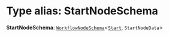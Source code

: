 # Type alias: StartNodeSchema

**StartNodeSchema**: [`WorkflowNodeSchema`](/en/auto-docs/interface/interfaces/WorkflowNodeSchema.md)<[`Start`](/en/auto-docs/interface/enums/FlowGramNode.md#start), `StartNodeData`>
